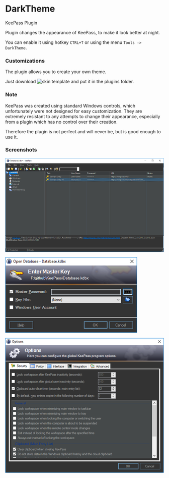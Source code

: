 # DarkTheme
KeePass Plugin

Plugin changes the appearance of KeePass, to make it look better at night. 

You can enable it using hotkey `CTRL+T` or using the menu `Tools -> DarkTheme`.

### Customizations

The plugin allows you to create your own theme.

Just download ![skin template](skins/DarkTheme.ini) and put it in the plugins folder.

### Note

KeePass was created using standard Windows controls, which unfortunately were not designed for easy customization. They are extremely resistant to any attempts to change their appearance, especially from a plugin which has no control over their creation.

Therefore the plugin is not perfect and will never be, but is good enough to use it.

### Screenshots

![Main form](docs/KeePassDarkTheme.png)

![Open database](docs/KeePassDarkThemeOpenDatabase.png)

![Options](docs/KeePassDarkThemeOptions.png)
